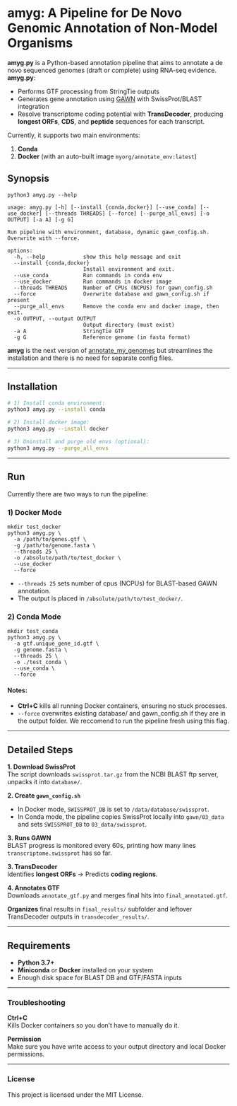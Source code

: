 # **amyg**: A Pipeline for De Novo Genomic Annotation of Non-Model Organisms

**amyg.py** is a Python-based annotation pipeline that aims to annotate a de novo sequenced genomes (draft or complete) using RNA-seq evidence. **amyg.py**:
- Performs GTF processing from StringTie outputs  
- Generates gene annotation using [GAWN](https://github.com/enormandeau/gawn) with SwissProt/BLAST integration  
- Resolve transcriptome coding potential with **TransDecoder**, producing **longest ORFs**, **CDS**, and **peptide** sequences for each transcript.     

Currently, it supports two main environments:

1. **Conda**  
2. **Docker** (with an auto-built image `myorg/annotate_env:latest`)

## Synopsis
```
python3 amyg.py --help

usage: amyg.py [-h] [--install {conda,docker}] [--use_conda] [--use_docker] [--threads THREADS] [--force] [--purge_all_envs] [-o OUTPUT] [-a A] [-g G]

Run pipeline with environment, database, dynamic gawn_config.sh. Overwrite with --force.

options:
  -h, --help            show this help message and exit
  --install {conda,docker}
                        Install environment and exit.
  --use_conda           Run commands in conda env
  --use_docker          Run commands in docker image
  --threads THREADS     Number of CPUs (NCPUS) for gawn_config.sh
  --force               Overwrite database and gawn_config.sh if present
  --purge_all_envs      Remove the conda env and docker image, then exit.
  -o OUTPUT, --output OUTPUT
                        Output directory (must exist)
  -a A                  StringTie GTF
  -g G                  Reference genome (in fasta format)
```

**amyg** is the next version of [annotate_my_genomes](https://github.com/cfarkas/annotate_my_genomes) but streamlines the installation and there is no need for separate config files.

---

## Installation

```bash
# 1) Install conda environment:
python3 amyg.py --install conda

# 2) Install docker image:
python3 amyg.py --install docker

# 3) Uninstall and purge old envs (optional):
python3 amyg.py --purge_all_envs
```

---

## Run
Currently there are two ways to run the pipeline:

### 1) Docker Mode
```
mkdir test_docker
python3 amyg.py \
  -a /path/to/genes.gtf \
  -g /path/to/genome.fasta \
  --threads 25 \
  -o /absolute/path/to/test_docker \
  --use_docker
  --force
```
- ```--threads 25``` sets number of cpus (NCPUs) for BLAST-based GAWN annotation.
- The output is placed in ```/absolute/path/to/test_docker/```.

### 2) Conda Mode
```
mkdir test_conda
python3 amyg.py \
  -a gtf.unique_gene_id.gtf \
  -g genome.fasta \
  --threads 25 \
  -o ./test_conda \
  --use_conda \
  --force
```

#### Notes:

- **Ctrl+C** kills all running Docker containers, ensuring no stuck processes.
- ```--force``` overwrites existing database/ and gawn_config.sh if they are in the output folder. We reccomend to run the pipeline fresh using this flag. 

---

## Detailed Steps

**1. Download SwissProt**  
The script downloads `swissprot.tar.gz` from the NCBI BLAST ftp server, unpacks it into `database/`.

**2. Create `gawn_config.sh`**  
- In Docker mode, `SWISSPROT_DB` is set to `/data/database/swissprot`.
- In Conda mode, the pipeline copies SwissProt locally into `gawn/03_data` and sets `SWISSPROT_DB` to `03_data/swissprot`.

**3. Runs GAWN**  
BLAST progress is monitored every 60s, printing how many lines `transcriptome.swissprot` has so far.

**3. TransDecoder**  
Identifies **longest ORFs** → Predicts **coding regions**.

**4. Annotates GTF**  
Downloads `annotate_gtf.py` and merges final hits into `final_annotated.gtf`.

**Organizes** final results in `final_results/` subfolder and leftover TransDecoder outputs in `transdecoder_results/`.

---

## Requirements

- **Python 3.7+**  
- **Miniconda** or **Docker** installed on your system  
- Enough disk space for BLAST DB and GTF/FASTA inputs

---

### Troubleshooting

**Ctrl+C**  
Kills Docker containers so you don’t have to manually do it.

**Permission**  
Make sure you have write access to your output directory and local Docker permissions.

---

### License

This project is licensed under the MIT License.
